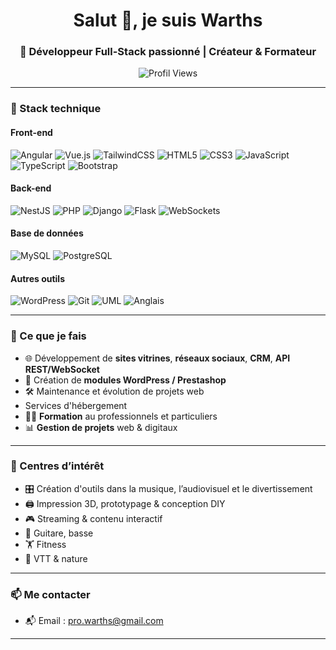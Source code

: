 <h1 align="center">Salut 👋, je suis Warths</h1>
<h3 align="center">🚀 Développeur Full-Stack passionné | Créateur & Formateur</h3>

<p align="center">
  <img src="https://komarev.com/ghpvc/?username=Warths&label=Profil+vu&color=blueviolet&style=flat" alt="Profil Views" />
</p>

---

### 🧰 Stack technique

#### Front-end
![Angular](https://img.shields.io/badge/Angular-DD0031?style=flat-square&logo=angular&logoColor=white)
![Vue.js](https://img.shields.io/badge/Vue.js-35495E?style=flat-square&logo=vue.js&logoColor=4FC08D)
![TailwindCSS](https://img.shields.io/badge/Tailwind-38B2AC?style=flat-square&logo=tailwind-css&logoColor=white)
![HTML5](https://img.shields.io/badge/HTML5-E34F26?style=flat-square&logo=html5&logoColor=white)
![CSS3](https://img.shields.io/badge/CSS3-1572B6?style=flat-square&logo=css3&logoColor=white)
![JavaScript](https://img.shields.io/badge/JavaScript-F7DF1E?style=flat-square&logo=javascript&logoColor=black)
![TypeScript](https://img.shields.io/badge/TypeScript-3178C6?style=flat-square&logo=typescript&logoColor=white)
![Bootstrap](https://img.shields.io/badge/Bootstrap-563D7C?style=flat-square&logo=bootstrap&logoColor=white)

#### Back-end

![NestJS](https://img.shields.io/badge/NestJS-E0234E?style=flat-square&logo=nestjs&logoColor=white)
![PHP](https://img.shields.io/badge/PHP-777BB4?style=flat-square&logo=php&logoColor=white)
![Django](https://img.shields.io/badge/Django-092E20?style=flat-square&logo=django&logoColor=white)
![Flask](https://img.shields.io/badge/Flask-000000?style=flat-square&logo=flask&logoColor=white)
![WebSockets](https://img.shields.io/badge/WebSockets-FFA500?style=flat-square)

#### Base de données

![MySQL](https://img.shields.io/badge/MySQL-4479A1?style=flat-square&logo=mysql&logoColor=white)
![PostgreSQL](https://img.shields.io/badge/PostgreSQL-336791?style=flat-square&logo=postgresql&logoColor=white)

#### Autres outils

![WordPress](https://img.shields.io/badge/WordPress-21759B?style=flat-square&logo=wordpress&logoColor=white)
![Git](https://img.shields.io/badge/Git-F05032?style=flat-square&logo=git&logoColor=white)
![UML](https://img.shields.io/badge/UML-D64848?style=flat-square)
![Anglais](https://img.shields.io/badge/English-Fluent-blue?style=flat-square&logo=language&logoColor=white)

---

### 💼 Ce que je fais

- 🌐 Développement de **sites vitrines**, **réseaux sociaux**, **CRM**, **API REST/WebSocket**
- 🧩 Création de **modules WordPress / Prestashop**
- 🛠️ Maintenance et évolution de projets web
- Services d'hébergement 
- 🧑‍🏫 **Formation** au professionnels et particuliers
- 📊 **Gestion de projets** web & digitaux

---

### 🎯 Centres d’intérêt

- 🎛️ Création d'outils dans la musique, l’audiovisuel et le divertissement
- 🖨️ Impression 3D, prototypage & conception DIY
- 🎮 Streaming & contenu interactif
- 🎸 Guitare, basse
- 🏋️ Fitness
- 🚴 VTT & nature

---

### 📫 Me contacter

- 📬 Email : pro.warths@gmail.com

---
